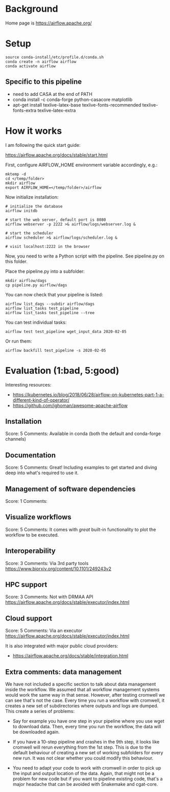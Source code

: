 
# Background

Home page is https://airflow.apache.org/

# Setup

```
source conda-install/etc/profile.d/conda.sh
conda create -n airflow airflow
conda activate airflow
```

## Specific to this pipeline

* need to add CASA at the end of PATH
* conda install -c conda-forge python-casacore matplotlib
* apt-get install texlive-latex-base texlive-fonts-recommended texlive-fonts-extra texlive-latex-extra

# How it works

I am following the quick start guide:

https://airflow.apache.org/docs/stable/start.html

First, configure AIRFLOW_HOME environment variable accordingly, e.g.:

```
mktemp -d
cd </temp/folder>
mkdir airflow
export AIRFLOW_HOME=</temp/folder>/airflow
```

Now initialize installation:
```
# initialize the database
airflow initdb

# start the web server, default port is 8080
airflow webserver -p 2222 >& airflow/logs/webserver.log &

# start the scheduler
airflow scheduler >& airflow/logs/scheduler.log &

# visit localhost:2222 in the browser
```

Now, you need to write a Python script with the pipeline. See pipeline.py on this folder.

Place the pipeline.py into a subfolder:
```
mkdir airflow/dags
cp pipeline.py airflow/dags
```

You can now check that your pipeline is listed:
```
airflow list_dags --subdir airflow/dags
airflow list_tasks test_pipeline
airflow list_tasks test_pipeline --tree
```

You can test individual tasks:
```
airflow test test_pipeline wget_input_data 2020-02-05
```

Or run them:
```
airflow backfill test_pipeline -s 2020-02-05
```

# Evaluation (1:bad, 5:good)

Interesting resources:
* https://kubernetes.io/blog/2018/06/28/airflow-on-kubernetes-part-1-a-different-kind-of-operator/
* https://github.com/jghoman/awesome-apache-airflow

## Installation

Score: 5
Comments: Available in conda (both the default and conda-forge channels)

## Documentation

Score: 5
Comments: Great! Including examples to get started and diving deep into what's required to use it.

## Management of software dependencies

Score: 1
Comments: 

## Visualize workflows

Score: 5
Comments: It comes with *great* built-in functionality to plot the workflow to be executed.

## Interoperability

Score: 3
Comments: Via 3rd party tools https://www.biorxiv.org/content/10.1101/249243v2

## HPC support

Score: 3
Comments: Not with DRMAA API https://airflow.apache.org/docs/stable/executor/index.html

## Cloud support

Score: 5
Comments: Via an executor https://airflow.apache.org/docs/stable/executor/index.html

It is also integrated with major public cloud providers:
* https://airflow.apache.org/docs/stable/integration.html

## Extra comments: data management

We have not included a specific section to talk about data management inside the workflow.
We assumed that all workflow management systems would work the same way in that sense.
However, after testing cromwell we can see that's not the case. Every time you run a workflow
with cromwell, it creates a new set of subdirectories where outputs and logs are dumped. This
create a series of problems:

* Say for example you have one step in your pipeline where you use wget to download data. Then,
every time you run the workflow, the data will be downloaded again.

* If you have a 10-step pipeline and crashes in the 9th step, it looks like cromwell will
rerun everything from the 1st step. This is due to the default behaviour of creating a new set
of working subfolders for every new run. It was not clear whether you could modify this behaviour.

* You need to adapt your code to work with cromwell in order to pick up the input and output
location of the data. Again, that might not be a problem for new code but if you want to pipeline
existing code, that's a major headache that can be avoided with Snakemake and cgat-core.

